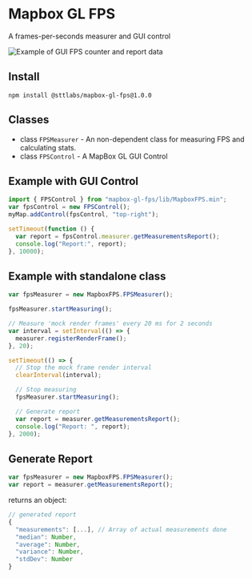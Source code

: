 # Mapbox GL FPS

A frames-per-seconds measurer and GUI control

![Example of GUI FPS counter and report data](mapbox-gl-fps-screenshot.png "Screenshot of Map with FPS Control and report")

## Install 
```
npm install @sttlabs/mapbox-gl-fps@1.0.0
```

## Classes

- class `FPSMeasurer` - An non-dependent class for measuring FPS and calculating stats.
- class `FPSControl` - A MapBox GL GUI Control

## Example with GUI Control

```js
import { FPSControl } from "mapbox-gl-fps/lib/MapboxFPS.min";
var fpsControl = new FPSControl();
myMap.addControl(fpsControl, "top-right");

setTimeout(function () {
  var report = fpsControl.measurer.getMeasurementsReport();
  console.log("Report:", report);
}, 10000);
```

## Example with standalone class

```js
var fpsMeasurer = new MapboxFPS.FPSMeasurer();

fpsMeasurer.startMeasuring();

// Measure 'mock render frames' every 20 ms for 2 seconds
var interval = setInterval(() => {
  measurer.registerRenderFrame();
}, 20);

setTimeout(() => {
  // Stop the mock frame render interval
  clearInterval(interval);

  // Stop measuring
  fpsMeasurer.startMeasuring();

  // Generate report
  var report = measurer.getMeasurementsReport();
  console.log("Report: ", report);
}, 2000);
```

## Generate Report

```js
var fpsMeasurer = new MapboxFPS.FPSMeasurer();
var report = measurer.getMeasurementsReport();
```

returns an object:

```js
// generated report
{
  "measurements": [...], // Array of actual measurements done
  "median": Number,
  "average": Number,
  "variance": Number,
  "stdDev": Number
}
```

